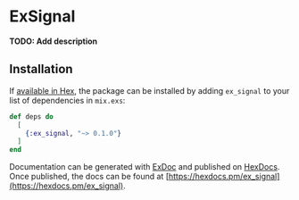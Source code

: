 # ExSignal

**TODO: Add description**

## Installation

If [available in Hex](https://hex.pm/docs/publish), the package can be installed
by adding `ex_signal` to your list of dependencies in `mix.exs`:

```elixir
def deps do
  [
    {:ex_signal, "~> 0.1.0"}
  ]
end
```

Documentation can be generated with [ExDoc](https://github.com/elixir-lang/ex_doc)
and published on [HexDocs](https://hexdocs.pm). Once published, the docs can
be found at [https://hexdocs.pm/ex_signal](https://hexdocs.pm/ex_signal).

